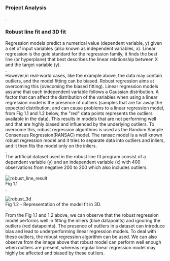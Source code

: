 ### Project Analysis
.
### Robust line fit and 3D fit
Regression models predict a numerical value (dependent variable, y) given a set of input variables (also known as independent variables, x). Linear regression is the gold standard for the regression family, it finds the best line (or hyperplane) that best describes the linear relationship between X and the target variable (y).<br />
.<br />
However,in real-world cases, like the example above, the data may contain outliers, and the model fitting can be biased. Robust regression aims at overcoming this (ovecoming the biased fitting). Linear regression models assume that each independent variable follows a Gaussian distribution. A factor that can affect the distribution of the variables when using a linear regression model is the presence of outliers (samples that are far away the expected distribution, and can cause problems to a linear regression model, from Fig 1.1 and 1.2 below, the "red" data points represents the outliers available in the data). This results in models that are not performing well and that are highly biased and influenced by the underlying outliers. To overcome this, robust regression algorithms is used as the Random Sample Consensus Regression(RANSAC) model. The ransac model is a well known robust regression model and it tries to separate data into outliers and inliers, and it then fits the model only on the inliers. <br />
. <br />
The artificial dataset used in the robust line fit program consist of a dependent variable (y) and an independent variable (x) with 400 observations from negative 200 to 200 which also includes outliers.<br />
.<br />
![robust_line_result](https://user-images.githubusercontent.com/65792408/154846140-cb7602e2-40ec-4d4c-a8d4-afb9615a2223.png) <br />
Fig 1.1 <br />
.<br />

![robust_3d](https://user-images.githubusercontent.com/65792408/154846764-a6cfa30b-0b87-422a-bbf0-98228c855cb7.png) <br />
Fig 1.2 - Representation of the model fit in 3D.<br />
.<br />
From the Fig 1.1 and 1.2 above, we can observe that the robust regression model performs well in fitting the inliers (blue datapoints) and ignoring the outliers (red datapoints). The presence of outliers in a dataset can introduce bias and lead to underperforming linear regression models. To deal with these outliers, the robust regression algorithm can be used. We can also observe from the image above that robust model can perform well enough when outliers are present, whereas regular linear regression model may highly be affected and biased by these outliers. 
